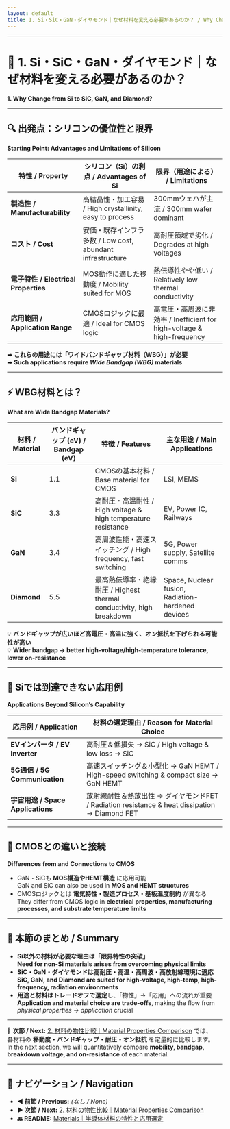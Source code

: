 ```yaml
---
layout: default
title: 1. Si・SiC・GaN・ダイヤモンド｜なぜ材料を変える必要があるのか？ / Why Change from Si to SiC, GaN, and Diamond?
---
```


---

# 🧪 1. Si・SiC・GaN・ダイヤモンド｜なぜ材料を変える必要があるのか？  
**1. Why Change from Si to SiC, GaN, and Diamond?**

---

## 🔍 出発点：シリコンの優位性と限界  
**Starting Point: Advantages and Limitations of Silicon**

| **特性 / Property** | **シリコン（Si）の利点 / Advantages of Si** | **限界（用途による） / Limitations** |
|--------------------|--------------------------------------------|--------------------------------------|
| **製造性 / Manufacturability** | 高結晶性・加工容易 / High crystallinity, easy to process | 300mmウェハが主流 / 300mm wafer dominant |
| **コスト / Cost** | 安価・既存インフラ多数 / Low cost, abundant infrastructure | 高耐圧領域で劣化 / Degrades at high voltages |
| **電子特性 / Electrical Properties** | MOS動作に適した移動度 / Mobility suited for MOS | 熱伝導性やや低い / Relatively low thermal conductivity |
| **応用範囲 / Application Range** | CMOSロジックに最適 / Ideal for CMOS logic | 高電圧・高周波に非効率 / Inefficient for high-voltage & high-frequency |

➡ **これらの用途には「ワイドバンドギャップ材料（WBG）」が必要**  
➡ **Such applications require *Wide Bandgap (WBG)* materials**

---

## ⚡ WBG材料とは？  
**What are Wide Bandgap Materials?**

| **材料 / Material** | **バンドギャップ (eV) / Bandgap (eV)** | **特徴 / Features** | **主な用途 / Main Applications** |
|-------------------|--------------------------------------|---------------------|----------------------------------|
| **Si** | 1.1 | CMOSの基本材料 / Base material for CMOS | LSI, MEMS |
| **SiC** | 3.3 | 高耐圧・高温耐性 / High voltage & high temperature resistance | EV, Power IC, Railways |
| **GaN** | 3.4 | 高周波性能・高速スイッチング / High frequency, fast switching | 5G, Power supply, Satellite comms |
| **Diamond** | 5.5 | 最高熱伝導率・絶縁耐圧 / Highest thermal conductivity, high breakdown | Space, Nuclear fusion, Radiation-hardened devices |

💡 **バンドギャップが広いほど高電圧・高温に強く、オン抵抗を下げられる可能性が高い**  
💡 **Wider bandgap → better high-voltage/high-temperature tolerance, lower on-resistance**

---

## 🧩 Siでは到達できない応用例  
**Applications Beyond Silicon’s Capability**

| **応用例 / Application** | **材料の選定理由 / Reason for Material Choice** |
|-----------------------|--------------------------------------------|
| **EVインバータ / EV Inverter** | 高耐圧＆低損失 → SiC / High voltage & low loss → SiC |
| **5G通信 / 5G Communication** | 高速スイッチング＆小型化 → GaN HEMT / High-speed switching & compact size → GaN HEMT |
| **宇宙用途 / Space Applications** | 放射線耐性＆熱放出性 → ダイヤモンドFET / Radiation resistance & heat dissipation → Diamond FET |

---

## 🔁 CMOSとの違いと接続  
**Differences from and Connections to CMOS**

- GaN・SiCも **MOS構造やHEMT構造** に応用可能  
  GaN and SiC can also be used in **MOS and HEMT structures**
- CMOSロジックとは **電気特性・製造プロセス・基板温度制約** が異なる  
  They differ from CMOS logic in **electrical properties, manufacturing processes, and substrate temperature limits**

---

## 📝 本節のまとめ / Summary

- **Si以外の材料が必要な理由は「限界特性の突破」**  
  **Need for non-Si materials arises from overcoming physical limits**
- **SiC・GaN・ダイヤモンドは高耐圧・高温・高周波・高放射線環境に適応**  
  **SiC, GaN, and Diamond are suited for high-voltage, high-temp, high-frequency, radiation environments**
- **用途と材料はトレードオフで選定**し、「物性」→「応用」への流れが重要  
  **Application and material choice are trade-offs**, making the flow from *physical properties → application* crucial

---

📎 **次節 / Next:** [2. 材料の物性比較｜Material Properties Comparison](./2_material_properties.md) では、  
各材料の **移動度・バンドギャップ・耐圧・オン抵抗** を定量的に比較します。  
In the next section, we will quantitatively compare **mobility, bandgap, breakdown voltage, and on-resistance** of each material.

---

## 🔄 ナビゲーション / Navigation
- **◀ 前節 / Previous:** _(なし / None)_  
- **▶ 次節 / Next:** [2. 材料の物性比較｜Material Properties Comparison](./2_material_properties.md)  
- **🔙 README:** [Materials｜半導体材料の特性と応用選定](./README.md)

